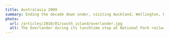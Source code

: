 ```yaml
---
title: Australasia 2009
summary: Ending the decade down under, visiting Auckland, Wellington, Picton and Nelson in New Zealand before heading to Sydney and Melbourne in Australia.
photo:
  url: /articles/2010/01/south_island/overlander.jpg
  alt: The Overlander during its lunchtime stop at National Park railway station.
---
```

